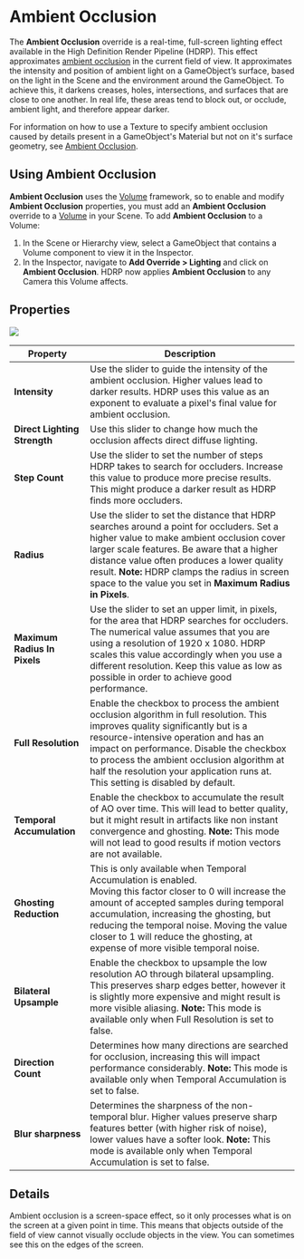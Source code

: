 # Ambient Occlusion

The **Ambient Occlusion** override is a real-time, full-screen lighting effect available in the High Definition Render Pipeline (HDRP). This effect approximates [ambient occlusion](https://en.wikipedia.org/wiki/Ambient_occlusion) in the current field of view. It approximates the intensity and position of ambient light on a GameObject’s surface, based on the light in the Scene and the environment around the GameObject. To achieve this, it darkens creases, holes, intersections, and surfaces that are close to one another. In real life, these areas tend to block out, or occlude, ambient light, and therefore appear darker.

For information on how to use a Texture to specify ambient occlusion caused by details present in a GameObject's Material but not on it's surface geometry, see [Ambient Occlusion](Ambient-Occlusion.md).

## Using Ambient Occlusion

**Ambient Occlusion** uses the [Volume](Volumes.md) framework, so to enable and modify **Ambient Occlusion** properties, you must add an **Ambient Occlusion** override to a [Volume](Volumes.md) in your Scene. To add **Ambient Occlusion** to a Volume:

1. In the Scene or Hierarchy view, select a GameObject that contains a Volume component to view it in the Inspector.
2. In the Inspector, navigate to **Add Override > Lighting** and click on **Ambient Occlusion**. 
   HDRP now applies **Ambient Occlusion** to any Camera this Volume affects.

## Properties

![](Images/OverrideAmbientOcclusion1.png)

| **Property**                 | **Description**                                              |
| ---------------------------- | ------------------------------------------------------------ |
| **Intensity**                | Use the slider to guide the intensity of the ambient occlusion. Higher values lead to darker results. HDRP uses this value as an exponent to evaluate a pixel's final value for ambient occlusion. |
| **Direct Lighting Strength** | Use this slider to change how much the occlusion affects direct diffuse lighting. |
| **Step Count**               | Use the slider to set the number of steps HDRP takes to search for occluders. Increase this value to produce more precise results. This might produce a darker result as HDRP finds more occluders. |
| **Radius**                   | Use the slider to set the distance that HDRP searches around a point for occluders. Set a higher value to make ambient occlusion cover larger scale features. Be aware that a higher distance value often produces a lower quality result. **Note:** HDRP clamps the radius in screen space to the value you set in **Maximum Radius in Pixels**. |
| **Maximum Radius In Pixels** | Use the slider to set an upper limit, in pixels, for the area that HDRP searches for occluders. The numerical value assumes that you are using a resolution of 1920 x 1080. HDRP scales this value accordingly when you use a different resolution.  Keep this value as low as possible in order to achieve good performance. |
| **Full Resolution**          | Enable the checkbox to process the ambient occlusion algorithm in full resolution. This improves quality significantly but is a resource-intensive operation and has an impact on performance. Disable the checkbox to process the ambient occlusion algorithm at half the resolution your application runs at. This setting is disabled by default. |
| **Temporal Accumulation**    | Enable the checkbox to accumulate the result of AO over time. This will lead to better quality, but it might result in artifacts like non instant convergence and ghosting. **Note:** This mode will not lead to good results if motion vectors are not available. |
| **Ghosting Reduction**       | This is only available when Temporal Accumulation is enabled.<br />Moving this factor closer to 0 will increase the amount of accepted samples during temporal accumulation, increasing the ghosting, but reducing the temporal noise. Moving the value closer to 1 will reduce the ghosting, at expense of more visible temporal noise. |
| **Bilateral Upsample**       | Enable the checkbox to upsample the low resolution AO through bilateral upsampling. This preserves sharp edges better, however it is slightly more expensive and might result is more visible aliasing.  **Note:** This mode is available only when Full Resolution is set to false. |
| **Direction Count**       | Determines how many directions are searched for occlusion, increasing this will impact performance considerably.  **Note:** This mode is available only when Temporal Accumulation is set to false. |
| **Blur sharpness**       | Determines the sharpness of the non-temporal blur. Higher values preserve sharp features better (with higher risk of noise), lower values have a softer look. **Note:** This mode is available only when Temporal Accumulation is set to false. |


## Details

Ambient occlusion is a screen-space effect, so it only processes what is on the screen at a given point in time. This means that objects outside of the field of view cannot visually occlude objects in the view. You can sometimes see this on the edges of the screen.
